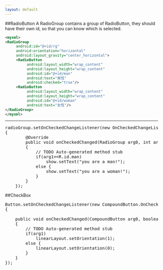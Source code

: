 ```yaml
---
layout: default
---
```


##RadioButton
A RadioGroup contains a group of RadioButton, they should have their own id, so that you can know which is selected.
```xml
<myxml>
<RadioGroup 
     android:id="@+id/rg"
     android:orientation="horizontal"
     android:layout_gravity="center_horizontal">
     <RadioButton 
          android:layout_width="wrap_content"
          android:layout_height="wrap_content"
          android:id="@+id/man"
          android:text="男性"
          android:checked="true"/>
     <RadioButton 
          android:layout_width="wrap_content"
          android:layout_height="wrap_content"
          android:id="@+id/woman"
          android:text="女性"/>
</RadioGroup>
</myxml>
```

-----------
<pre>
radioGroup.setOnCheckedChangeListener(new OnCheckedChangeListener()
{		
		@Override
		public void onCheckedChanged(RadioGroup arg0, int arg1)
		{
			// TODO Auto-generated method stub
			if(arg1==R.id.man)
				show.setText("you are a man!");
			else {
				show.setText("you are a woman!");
			}
		}
	});
</pre>

##CheckBox
<pre>
Button.setOnCheckedChangeListener(new CompoundButton.OnCheckedChangeListener()
{
			
	public void onCheckedChanged(CompoundButton arg0, boolean arg1)
	{
		// TODO Auto-generated method stub
		if(arg1)
			linearLayout.setOrientation(1);
		else {
			linearLayout.setOrientation(0);
		}
	}
});
</pre>

